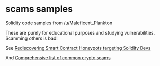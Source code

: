 # scams samples
Solidity code samples from /u/Maleficent_Plankton

These are purely for educational purposes and studying vulnerabilities. Scamming others is bad!

See [Rediscovering Smart Contract Honeypots targeting Solidity Devs](https://mplankton.substack.com/p/rediscovering-smart-contract-honeypots)

And [Comprehensive list of common crypto scams](https://mplankton.substack.com/p/comprehensive-list-of-common-crypto)

